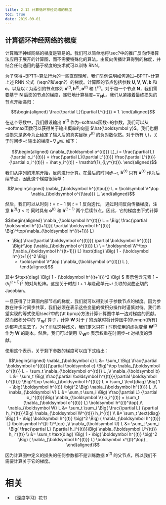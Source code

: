```yaml
---
title: 2.12 计算循环神经网络的梯度
toc: true
date: 2019-09-01
---
```


## 计算循环神经网络的梯度

计算循环神经网络的梯度是容易的。我们可以简单地将\sec?中的推广反向传播算法应用于展开的计算图，而不需要特殊化的算法。由反向传播计算得到的梯度，并结合任何通用的基于梯度的技术就可以训练 RNN。

为了获得~BPTT~算法行为的一些直观理解，我们举例说明如何通过~BPTT~计算上述 RNN 公式（\eqn?和\eqn?）的梯度。计算图的节点包括参数 $\boldsymbol U,\boldsymbol V,\boldsymbol W, \boldsymbol b$ 和 $\boldsymbol c$，以及以 $t$ 为索引的节点序列 $\boldsymbol x^{(t)}, \boldsymbol h^{(t)},\boldsymbol o^{(t)}$ 和 $L^{(t)}$。对于每一个节点 $\boldsymbol N$，我们需要基于 $\boldsymbol N$ 后面的节点的梯度，递归地计算梯度~$\nabla_{\boldsymbol N} L$。我们从紧接着最终损失的节点开始递归：





$$\begin{aligned}
\frac{\partial L}{\partial L^{(t)}} = 1.
\end{aligned}$$



在这个导数中，我们假设输出 $\boldsymbol o^{(t)}$ 作为~softmax函数~的参数，我们可以从~softmax函数可以获得关于输出概率的向量 $\hat{\boldsymbol y}$。我们也假设损失是迄今为止给定了输入后的真实目标 $y^{(t)}$ 的负对数似然。对于所有 $i,t$，关于时间步~$t$ 输出的梯度~$\nabla_{\boldsymbol o^{(t)}} L$ 如下：



$$\begin{aligned}
 (\nabla_{\boldsymbol o^{(t)}} L)_i =  \frac{\partial L}{\partial o_i^{(t)}}
 =  \frac{\partial L}{\partial L^{(t)}}  \frac{\partial L^{(t)}}{\partial o_i^{(t)}}
 = \hat y_i^{(t)} - \mathbf{1}_{i,y^{(t)}}.
\end{aligned}$$



我们从序列的末尾开始，反向进行计算。在最后的时间步~$\tau$, $\boldsymbol h^{(\tau)}$ 只有 $\boldsymbol o^{(\tau)}$ 作为后续节点，因此这个梯度很简单：


$$\begin{aligned}
 \nabla_{\boldsymbol h^{(\tau)}} L = \boldsymbol V^\top \nabla_{\boldsymbol o^{(\tau)}} L.
\end{aligned}$$


然后，我们可以从时刻 $t=\tau-1$ 到 $t=1$ 反向迭代， 通过时间反向传播梯度，注意 $\boldsymbol h^{(t)}(t < \tau)$ 同时具有 $\boldsymbol o^{(t)}$ 和 $\boldsymbol h^{(t+1)}$ 两个后续节点。因此，它的梯度由下式计算


$$\begin{aligned}
  \nabla_{\boldsymbol h^{(t)}} L = \Big( \frac{\partial \boldsymbol h^{(t+1)}}{ \partial \boldsymbol h^{(t)}}  \Big)^\top(\nabla_{\boldsymbol h^{(t+1)}} L)
  + \Big( \frac{\partial \boldsymbol o^{(t)}}{ \partial \boldsymbol h^{(t)}}  \Big)^\top (\nabla_{\boldsymbol o^{(t)}} L) \\
  = \boldsymbol W^\top (\nabla_{\boldsymbol h^{(t+1)}} L) \text{diag} \Big( 1 - (\boldsymbol h^{(t+1)})^2 \Big)
    + \boldsymbol V^\top ( \nabla_{\boldsymbol o^{(t)}} L ),
\end{aligned}$$



其中 $\text{diag} \Big( 1 - (\boldsymbol h^{(t+1)})^2 \Big) $ 表示包含元素 $1 - (h_i^{(t+1)})^2$ 的对角矩阵。这是关于时刻 $t+1$ 与隐藏单元~$i$ 关联的双曲正切的 Jacobian。


一旦获得了计算图内部节点的梯度，我们就可以得到关于参数节点的梯度。因为参数在许多时间步共享，我们必须在表示这些变量的微积分操作时谨慎对待。我们希望实现的等式使用\sec?中的{\tt bprop}方法计算计算图中单一边对梯度的贡献。然而微积分中的 $\nabla_{\boldsymbol W} f$ 算子，计算 $\boldsymbol W$ 对于 $f$ 的贡献时将计算图中的\emph{所有}边都考虑进去了。为了消除这种歧义，我们定义只在 $t$ 时刻使用的虚拟变量 $\boldsymbol W^{(t)}$ 作为 $\boldsymbol W$ 的副本。然后，我们可以使用 $\nabla_{\boldsymbol W^{(t)}}$ 表示权重在时间步~$t$ 对梯度的贡献。

使用这个表示，关于剩下参数的梯度可以由下式给出：



$$\begin{aligned}
 \nabla_{\boldsymbol c} L &=  \sum_t \Big( \frac{\partial \boldsymbol o^{(t)}}{\partial \boldsymbol c} \Big)^\top \nabla_{\boldsymbol o^{(t)}} L
 = \sum_t \nabla_{\boldsymbol o^{(t)}} L ,\\
 \nabla_{\boldsymbol b} L &= \sum_t \Big( \frac{\partial \boldsymbol h^{(t)}}{\partial \boldsymbol b^{(t)}} \Big)^\top \nabla_{\boldsymbol h^{(t)}} L
 = \sum_t \text{diag} \Big( 1 - \big( \boldsymbol h^{(t)} \big)^2 \Big)  \nabla_{\boldsymbol h^{(t)}} L  ,\\
 \nabla_{\boldsymbol V} L &= \sum_t \sum_i \Big( \frac{\partial L} {\partial o_i^{(t)}}\Big) \nabla_{\boldsymbol V} o_i^{(t)}
 = \sum_t (\nabla_{\boldsymbol o^{(t)}} L) \boldsymbol h^{(t)^\top},\\
 \nabla_{\boldsymbol W} L &= \sum_t \sum_i \Big( \frac{\partial L} {\partial h_i^{(t)}}\Big)
 \nabla_{\boldsymbol W^{(t)}} h_i^{(t)} \\
&= \sum_t \text{diag} \Big( 1 - \big( \boldsymbol h^{(t)} \big)^2 \Big) ( \nabla_{\boldsymbol h^{(t)}} L) \boldsymbol h^{(t-1)^\top} ,\\
 \nabla_{\boldsymbol U} L &= \sum_t \sum_i \Big( \frac{\partial L} {\partial h_i^{(t)}}\Big)
 \nabla_{\boldsymbol U^{(t)}} h_i^{(t)} \\
&= \sum_t \text{diag} \Big( 1 - \big( \boldsymbol h^{(t)} \big)^2 \Big) ( \nabla_{\boldsymbol h^{(t)}} L) \boldsymbol x^{(t)^\top} ,
\end{aligned}$$



因为计算图中定义的损失的任何参数都不是训练数据 $\boldsymbol x^{(t)}$ 的父节点，所以我们不需要计算关于它的梯度。



# 相关

- 《深度学习》花书
